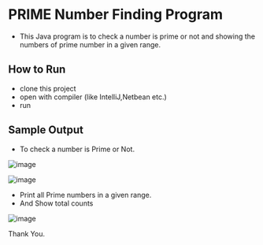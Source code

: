 # PRIME Number Finding Program
- This Java program is to check a number is prime or not and showing the numbers of prime number in a given range.
## How to Run
- clone this project
- open with compiler (like IntelliJ,Netbean etc.)
- run

## Sample Output
- To check a number is Prime or Not.

![image](https://github.com/PranabPaulJoy/Prime-number-finding/assets/127541697/18ae60d7-91c0-4e8d-824d-751ea1bf0fbf)

![image](https://github.com/PranabPaulJoy/Prime-number-finding/assets/127541697/b068cbe9-e2e2-4e4e-abac-385f10fc0a56)

- Print all Prime numbers in a given range.
- And Show total counts

![image](https://github.com/PranabPaulJoy/Prime-number-finding/assets/127541697/3e34ff64-8371-4d19-98bc-628093d457ac)

Thank You.
